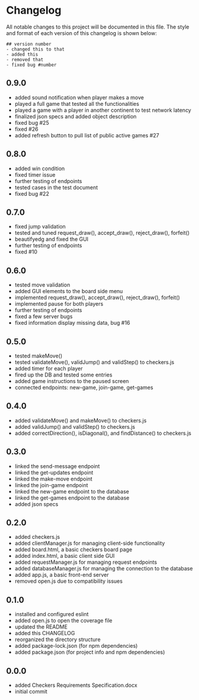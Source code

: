 # Changelog

All notable changes to this project will be documented in this file.
The style and format of each version of this changelog is shown below:

```
## version number
- changed this to that
- added this
- removed that
- fixed bug #number
```
## 0.9.0
- added sound notification when player makes a move
- played a full game that tested all the functionalities
- played a game with a player in another continent to test network latency
- finalized json specs and added object description
- fixed bug #25
- fixed #26
- added refresh button to pull list of public active games #27


## 0.8.0
- added win condition
- fixed timer issue
- further testing of endpoints
- tested cases in the test document
- fixed bug #22

## 0.7.0
- fixed jump validation
- tested and tuned request_draw(), accept_draw(), reject_draw(), forfeit()
- beautifyedg and fixed the GUI
- further testing of endpoints
- fixed #10

## 0.6.0
- tested move validation
- added GUI elements to the board side menu
- implemented request_draw(), accept_draw(), reject_draw(), forfeit()
- implemented pause for both players
- further testing of endpoints
- fixed a few server bugs
- fixed information display missing data, bug #16

## 0.5.0
- tested makeMove()
- tested validateMove(), validJump() and validStep() to checkers.js
- added timer for each player
- fired up the DB and tested some entries
- added game instructions to the paused screen
- connected endpoints: new-game, join-game, get-games

## 0.4.0
- added validateMove() and makeMove() to checkers.js
- added validJump() and validStep() to checkers.js
- added correctDirection(), isDiagonal(), and findDistance() to checkers.js

## 0.3.0
- linked the send-message endpoint
- linked the get-updates endpoint
- linked the make-move endpoint
- linked the join-game endpoint
- linked the new-game endpoint to the database
- linked the get-games endpoint to the database
- added json specs

## 0.2.0
- added checkers.js
- added clientManager.js for managing client-side functionality
- added board.html, a basic checkers board page
- added index.html, a basic client side GUI
- added requestManager.js for managing request endpoints
- added databaseManager.js for managing the connection to the database
- added app.js, a basic front-end server
- removed open.js due to compatibility issues


## 0.1.0
- installed and configured eslint
- added open.js to open the coverage file
- updated the README
- added this CHANGELOG
- reorganized the directory structure
- added package-lock.json (for npm dependencies)
- added package.json (for project info and npm dependencies)

## 0.0.0
- added Checkers Requirements Specification.docx
- initial commit
